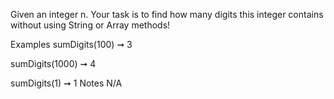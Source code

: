 Given an integer n. Your task is to find how many digits this integer contains without using String or Array methods!

Examples
sumDigits(100) ➞ 3

sumDigits(1000) ➞ 4

sumDigits(1) ➞ 1
Notes
N/A